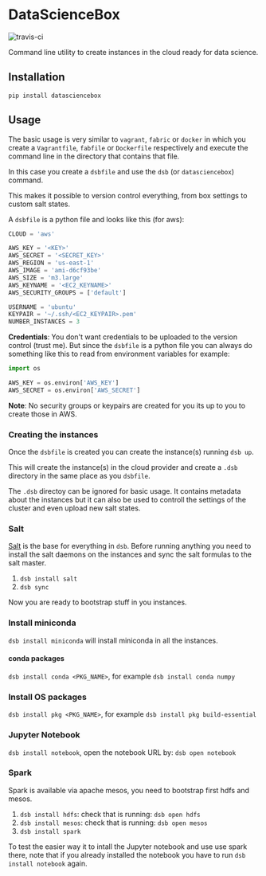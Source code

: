# DataScienceBox

![travis-ci](https://travis-ci.org/danielfrg/datasciencebox.svg)

Command line utility to create instances in the cloud ready for data science.

## Installation

`pip install datasciencebox`

## Usage

The basic usage is very similar to `vagrant`, `fabric` or `docker` in which you create a
`Vagrantfile`, `fabfile` or `Dockerfile` respectively and execute the command line
in the directory that contains that file.

In this case you create a `dsbfile` and use the `dsb` (or `datasciencebox`) command.

This makes it possible to version control everything, from box settings to custom salt states.

A `dsbfile` is a python file and looks like this (for aws):

```python
CLOUD = 'aws'

AWS_KEY = '<KEY>'
AWS_SECRET = '<SECRET_KEY>'
AWS_REGION = 'us-east-1'
AWS_IMAGE = 'ami-d6cf93be'
AWS_SIZE = 'm3.large'
AWS_KEYNAME = '<EC2_KEYNAME>'
AWS_SECURITY_GROUPS = ['default']

USERNAME = 'ubuntu'
KEYPAIR = '~/.ssh/<EC2_KEYPAIR>.pem'
NUMBER_INSTANCES = 3
```

**Credentials**: You don't want credentials to be uploaded to the version control (trust me).
But since the `dsbfile` is a python file you can always do something like this
to read from environment variables for example:

```python
import os

AWS_KEY = os.environ['AWS_KEY']
AWS_SECRET = os.environ['AWS_SECRET']
```

**Note**: No security groups or keypairs are created for you its up to you to create
those in AWS.

### Creating the instances

Once the `dsbfile` is created you can create the instance(s) running `dsb up`.

This will create the instance(s) in the cloud provider and create a `.dsb` directory
in the same place as you `dsbfile`.

The `.dsb` directoy can be ignored for basic usage. It contains metadata about the instances
but it can also be used to controll the settings of the cluster and even upload new salt states.

###  Salt

[Salt](https://github.com/saltstack/salt) is the base for everything in `dsb`. Before running
anything you need to install the salt daemons on the instances and
sync the salt formulas to the salt master.

1. `dsb install salt`
2. `dsb sync`

Now you are ready to bootstrap stuff in you instances.

### Install miniconda

`dsb install miniconda` will install miniconda in all the instances.

#### conda packages

`dsb install conda <PKG_NAME>`, for example `dsb install conda numpy`

### Install OS packages

`dsb install pkg <PKG_NAME>`, for example `dsb install pkg build-essential`

### Jupyter Notebook

`dsb install notebook`, open the notebook URL by: `dsb open notebook`

### Spark

Spark is available via apache mesos, you need to bootstrap first hdfs and mesos.

1. `dsb install hdfs`: check that is running: `dsb open hdfs`
2. `dsb install mesos`: check that is running: `dsb open mesos`
3. `dsb install spark`

To test the easier way it to intall the Jupyter notebook and use use spark there,
note that if you already installed the notebook you have to run `dsb install notebook`
again.
